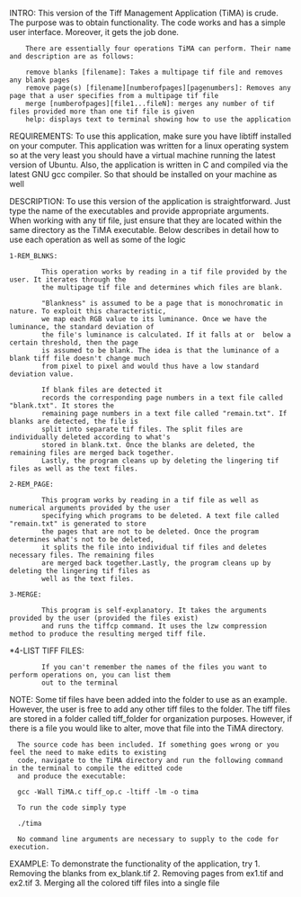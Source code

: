INTRO: This version of the Tiff Management Application (TiMA) is crude. The purpose was to obtain functionality.
        The code works and has a simple user interface. Moreover, it gets the job done. 
		
		There are essentially four operations TiMA can perform. Their name and description are as follows:
		
		remove blanks [filename]: Takes a multipage tif file and removes any blank pages
		remove page(s) [filename][numberofpages][pagenumbers]: Removes any page that a user specifies from a multipage tif file
		merge [numberofpages][file1...fileN]: merges any number of tif files provided more than one tif file is given
		help: displays text to terminal showing how to use the application

REQUIREMENTS:
		To use this application, make sure you have libtiff installed on your computer. This application was written
		for a linux operating system so at the very least you should have a virtual machine running the latest version
		of Ubuntu. Also, the application is written in C and compiled via the latest GNU gcc compiler. So that should be 
		installed on your machine as well
		
DESCRIPTION: To use this version of the application is straightforward. Just type the name of the executables
			 and provide appropriate arguments. When working with any tif file, just ensure that they are 
			 located within the same directory as the TiMA executable. Below describes in detail how to use
			 each operation as well as some of the logic
				
	1-REM_BLNKS:
		
			This operation works by reading in a tif file provided by the user. It iterates through the
			the multipage tif file and determines which files are blank. 
			
			"Blankness" is assumed to be a page that is monochromatic in nature. To exploit this characteristic,
			we map each RGB value to its luminance. Once we have the luminance, the standard deviation of
			the file's luminance is calculated. If it falls at or  below a certain threshold, then the page
			is assumed to be blank. The idea is that the luminance of a blank tiff file doesn't change much
			from pixel to pixel and would thus have a low standard deviation value.
			
			If blank files are detected it 
			records the corresponding page numbers in a text file called "blank.txt". It stores the 
			remaining page numbers in a text file called "remain.txt". If blanks are detected, the file is
			split into separate tif files. The split files are individually deleted according to what's
			stored in blank.txt. Once the blanks are deleted, the remaining files are merged back together.
			Lastly, the program cleans up by deleting the lingering tif files as well as the text files.
			
	2-REM_PAGE:
		
			This program works by reading in a tif file as well as numerical arguments provided by the user
			specifying which programs to be deleted. A text file called "remain.txt" is generated to store
			the pages that are not to be deleted. Once the program determines what's not to be deleted,
			it splits the file into individual tif files and deletes necessary files. The remaining files
			are merged back together.Lastly, the program cleans up by deleting the lingering tif files as 
			well as the text files.
			
	3-MERGE:
		
			This program is self-explanatory. It takes the arguments provided by the user (provided the files exist) 
			and runs the tiffcp command. It uses the lzw compression method to produce the resulting merged tiff file.
		
   *4-LIST TIFF FILES:
		
			If you can't remember the names of the files you want to perform operations on, you can list them
			out to the terminal
		
		
NOTE: Some tif files have been added into the folder to use as an example. However, the user is free to add
	  any other tiff files to the folder. The tiff files are stored in a folder called tiff_folder for
	  organization purposes. However, if there is a file you would like to alter, move that file into the TiMA
	  directory.
	  
	  The source code has been included. If something goes wrong or you feel the need to make edits to existing
	  code, navigate to the TiMA directory and run the following command in the terminal to compile the editted code 
	  and produce the executable:
	  
	  gcc -Wall TiMA.c tiff_op.c -ltiff -lm -o tima
	  
	  To run the code simply type
	  
	  ./tima
	  
	  No command line arguments are necessary to supply to the code for execution.
	  
EXAMPLE: To demonstrate the functionality of the application, try 
			1. Removing the blanks from ex_blank.tif
			2. Removing pages from ex1.tif and ex2.tif
			3. Merging all the colored tiff files into a single file
		

		
		